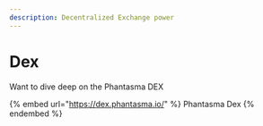 ```yaml
---
description: Decentralized Exchange power
---
```


# Dex

Want to dive deep on the Phantasma DEX

{% embed url="https://dex.phantasma.io/" %}
Phantasma Dex
{% endembed %}

